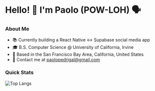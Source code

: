 # Hello! 👋 I'm Paolo (POW-LOH) 🗣️

### About Me
- 📚 Currently building a React Native <-> Supabase social media app
- 🎓 B.S. Computer Science @ University of California, Irvine
- 🌉 Based in the San Francisco Bay Area, California, United States
- 📧 Contact me at [paolopedrigal@gmail.com](mailto:paolopedrigal@gmail.com?subject=Hello)

### Quick Stats
<!-- ![Paolo's GitHub stats](https://github-readme-stats.vercel.app/api?username=paolopedrigal&show_icons=true&theme=nord) -->
<!-- [![Top Langs](https://github-readme-stats.vercel.app/api/top-langs/?username=paolopedrigal&hide=jupyter+notebook&layout=donut-vertical&theme=nord)](https://github.com/anuraghazra/github-readme-stats) -->
![Top Langs](https://github-readme-stats.vercel.app/api/top-langs/?username=paolopedrigal&hide=jupyter+notebook&layout=compact&theme=nord) 

